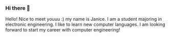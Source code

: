 ### Hi there 👋
Hello! Nice to meet youuu :) my name is Janice.
I am a student majoring in electronic engineering.
I like to learn new computer languages.
I am looking forward to start my career with computer engineering!


<!--
**janicehuh/janicehuh** is a ✨ _special_ ✨ repository because its `README.md` (this file) appears on your GitHub profile.


Here are some ideas to get you started:
- 🔭 I’m currently working on ...
- 🌱 I’m currently learning ...
- 👯 I’m looking to collaborate on ...
- 🤔 I’m looking for help with ...
- 💬 Ask me about ...
- 📫 How to reach me: ...
- 😄 Pronouns: ...
- ⚡ Fun fact: ...
-->
